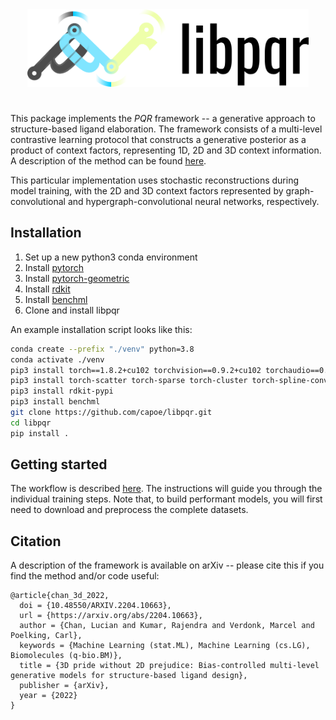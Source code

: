 <div align="center">
    <img src="docs/pqr.png" width="450px">
</div>

# 

This package implements the *PQR* framework -- a generative approach to structure-based ligand elaboration. The framework consists of a multi-level contrastive learning protocol that constructs a generative posterior as a product of context factors, representing 1D, 2D and 3D context information. A description of the method can be found [here](https://arxiv.org/abs/2204.10663).

This particular implementation uses stochastic reconstructions during model training, with the 2D and 3D context factors represented by graph-convolutional and hypergraph-convolutional neural networks, respectively.

## Installation

1. Set up a new python3 conda environment
2. Install [pytorch](https://pytorch.org)
3. Install [pytorch-geometric](https://pytorch-geometric.readthedocs.io/en/latest/notes/installation.html)
4. Install [rdkit](https://pypi.org/project/rdkit-pypi)
5. Install [benchml](https://pypi.org/project/benchml)
6. Clone and install libpqr

An example installation script looks like this:
```bash
conda create --prefix "./venv" python=3.8
conda activate ./venv
pip3 install torch==1.8.2+cu102 torchvision==0.9.2+cu102 torchaudio==0.8.2 -f https://download.pytorch.org/whl/lts/1.8/torch_lts.html
pip3 install torch-scatter torch-sparse torch-cluster torch-spline-conv torch-geometric -f https://data.pyg.org/whl/torch-1.8.1+cu102.html
pip3 install rdkit-pypi
pip3 install benchml
git clone https://github.com/capoe/libpqr.git
cd libpqr
pip install .
```

## Getting started

The workflow is described [here](./workflow). The instructions will guide you through the individual training steps. Note that, to build performant models, you will first need to download and preprocess the complete datasets.


## Citation
A description of the framework is available on arXiv -- please cite this if you find the method and/or code useful:
```
@article{chan_3d_2022,
  doi = {10.48550/ARXIV.2204.10663},
  url = {https://arxiv.org/abs/2204.10663},
  author = {Chan, Lucian and Kumar, Rajendra and Verdonk, Marcel and Poelking, Carl},
  keywords = {Machine Learning (stat.ML), Machine Learning (cs.LG), Biomolecules (q-bio.BM)},
  title = {3D pride without 2D prejudice: Bias-controlled multi-level generative models for structure-based ligand design},
  publisher = {arXiv},
  year = {2022}
}
```
